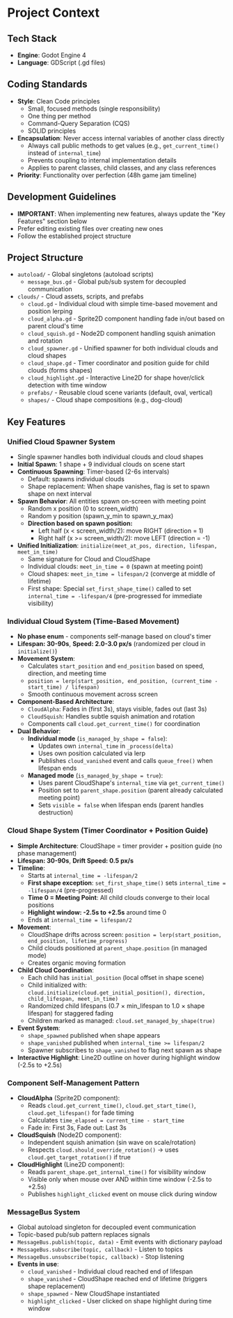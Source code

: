 # Project Context

## Tech Stack
- **Engine**: Godot Engine 4
- **Language**: GDScript (.gd files)

## Coding Standards
- **Style**: Clean Code principles
  - Small, focused methods (single responsibility)
  - One thing per method
  - Command-Query Separation (CQS)
  - SOLID principles
- **Encapsulation**: Never access internal variables of another class directly
  - Always call public methods to get values (e.g., `get_current_time()` instead of `internal_time`)
  - Prevents coupling to internal implementation details
  - Applies to parent classes, child classes, and any class references
- **Priority**: Functionality over perfection (48h game jam timeline)

## Development Guidelines
- **IMPORTANT**: When implementing new features, always update the "Key Features" section below
- Prefer editing existing files over creating new ones
- Follow the established project structure

## Project Structure
- `autoload/` - Global singletons (autoload scripts)
  - `message_bus.gd` - Global pub/sub system for decoupled communication
- `clouds/` - Cloud assets, scripts, and prefabs
  - `cloud.gd` - Individual cloud with simple time-based movement and position lerping
  - `cloud_alpha.gd` - Sprite2D component handling fade in/out based on parent cloud's time
  - `cloud_squish.gd` - Node2D component handling squish animation and rotation
  - `cloud_spawner.gd` - Unified spawner for both individual clouds and cloud shapes
  - `cloud_shape.gd` - Timer coordinator and position guide for child clouds (forms shapes)
  - `cloud_highlight.gd` - Interactive Line2D for shape hover/click detection with time window
  - `prefabs/` - Reusable cloud scene variants (default, oval, vertical)
  - `shapes/` - Cloud shape compositions (e.g., dog-cloud)

## Key Features

### Unified Cloud Spawner System
- Single spawner handles both individual clouds and cloud shapes
- **Initial Spawn**: 1 shape + 9 individual clouds on scene start
- **Continuous Spawning**: Timer-based (2-6s intervals)
  - Default: spawns individual clouds
  - Shape replacement: When shape vanishes, flag is set to spawn shape on next interval
- **Spawn Behavior**: All entities spawn on-screen with meeting point
  - Random x position (0 to screen_width)
  - Random y position (spawn_y_min to spawn_y_max)
  - **Direction based on spawn position:**
    - Left half (x < screen_width/2): move RIGHT (direction = 1)
    - Right half (x >= screen_width/2): move LEFT (direction = -1)
- **Unified Initialization**: `initialize(meet_at_pos, direction, lifespan, meet_in_time)`
  - Same signature for Cloud and CloudShape
  - Individual clouds: `meet_in_time = 0` (spawn at meeting point)
  - Cloud shapes: `meet_in_time = lifespan/2` (converge at middle of lifetime)
  - First shape: Special `set_first_shape_time()` called to set `internal_time = -lifespan/4` (pre-progressed for immediate visibility)

### Individual Cloud System (Time-Based Movement)
- **No phase enum** - components self-manage based on cloud's timer
- **Lifespan: 30-90s**, **Speed: 2.0-3.0 px/s** (randomized per cloud in `initialize()`)
- **Movement System**:
  - Calculates `start_position` and `end_position` based on speed, direction, and meeting time
  - `position = lerp(start_position, end_position, (current_time - start_time) / lifespan)`
  - Smooth continuous movement across screen
- **Component-Based Architecture**:
  - `CloudAlpha`: Fades in (first 3s), stays visible, fades out (last 3s)
  - `CloudSquish`: Handles subtle squish animation and rotation
  - Components call `cloud.get_current_time()` for coordination
- **Dual Behavior**:
  - **Individual mode** (`is_managed_by_shape = false`):
    - Updates own `internal_time` in `_process(delta)`
    - Uses own position calculated via lerp
    - Publishes `cloud_vanished` event and calls `queue_free()` when lifespan ends
  - **Managed mode** (`is_managed_by_shape = true`):
    - Uses parent CloudShape's `internal_time` via `get_current_time()`
    - Position set to `parent_shape.position` (parent already calculated meeting point)
    - Sets `visible = false` when lifespan ends (parent handles destruction)

### Cloud Shape System (Timer Coordinator + Position Guide)
- **Simple Architecture**: CloudShape = timer provider + position guide (no phase management)
- **Lifespan: 30-90s**, **Drift Speed: 0.5 px/s**
- **Timeline**:
  - Starts at `internal_time = -lifespan/2`
  - **First shape exception**: `set_first_shape_time()` sets `internal_time = -lifespan/4` (pre-progressed)
  - **Time 0 = Meeting Point**: All child clouds converge to their local positions
  - **Highlight window: -2.5s to +2.5s** around time 0
  - Ends at `internal_time = lifespan/2`
- **Movement**:
  - CloudShape drifts across screen: `position = lerp(start_position, end_position, lifetime_progress)`
  - Child clouds positioned at `parent_shape.position` (in managed mode)
  - Creates organic moving formation
- **Child Cloud Coordination**:
  - Each child has `initial_position` (local offset in shape scene)
  - Child initialized with: `cloud.initialize(cloud.get_initial_position(), direction, child_lifespan, meet_in_time)`
  - Randomized child lifespans (0.7 × min_lifespan to 1.0 × shape lifespan) for staggered fading
  - Children marked as managed: `cloud.set_managed_by_shape(true)`
- **Event System**:
  - `shape_spawned` published when shape appears
  - `shape_vanished` published when `internal_time >= lifespan/2`
  - Spawner subscribes to `shape_vanished` to flag next spawn as shape
- **Interactive Highlight**: Line2D outline on hover during highlight window (-2.5s to +2.5s)

### Component Self-Management Pattern
- **CloudAlpha** (Sprite2D component):
  - Reads `cloud.get_current_time()`, `cloud.get_start_time()`, `cloud.get_lifespan()` for fade timing
  - Calculates `time_elapsed = current_time - start_time`
  - Fade in: First 3s, Fade out: Last 3s
- **CloudSquish** (Node2D component):
  - Independent squish animation (sin wave on scale/rotation)
  - Respects `cloud.should_override_rotation()` → uses `cloud.get_target_rotation()` if true
- **CloudHighlight** (Line2D component):
  - Reads `parent_shape.get_internal_time()` for visibility window
  - Visible only when mouse over AND within time window (-2.5s to +2.5s)
  - Publishes `highlight_clicked` event on mouse click during window

### MessageBus System
- Global autoload singleton for decoupled event communication
- Topic-based pub/sub pattern replaces signals
- `MessageBus.publish(topic, data)` - Emit events with dictionary payload
- `MessageBus.subscribe(topic, callback)` - Listen to topics
- `MessageBus.unsubscribe(topic, callback)` - Stop listening
- **Events in use**:
  - `cloud_vanished` - Individual cloud reached end of lifespan
  - `shape_vanished` - CloudShape reached end of lifetime (triggers shape replacement)
  - `shape_spawned` - New CloudShape instantiated
  - `highlight_clicked` - User clicked on shape highlight during time window